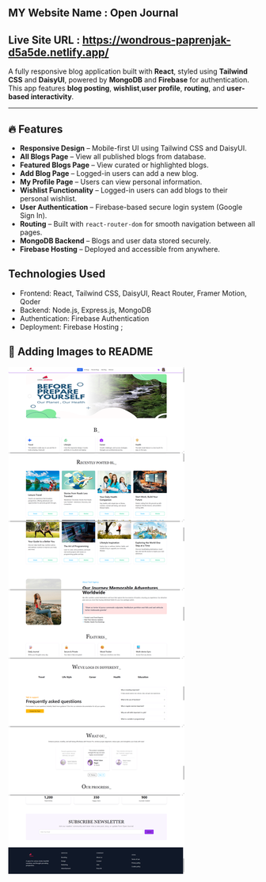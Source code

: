 ## MY Website Name : Open Journal
## Live Site URL : https://wondrous-paprenjak-d5a5de.netlify.app/

A fully responsive blog application built with **React**, styled using **Tailwind CSS** and **DaisyUI**, powered by **MongoDB** and **Firebase** for authentication. This app features **blog posting**, **wishlist**,**user profile**, **routing**, and **user-based interactivity**.

---

## 🔥 Features

- **Responsive Design** – Mobile-first UI using Tailwind CSS and DaisyUI.  
- **All Blogs Page** – View all published blogs from database.  
- **Featured Blogs Page** – View curated or highlighted blogs.  
- **Add Blog Page** – Logged-in users can add a new blog.  
- **My Profile Page** – Users can view personal information.
- **Wishlist Functionality** – Logged-in users can add blogs to their personal wishlist.  
- **User Authentication** – Firebase-based secure login system (Google Sign In).  
- **Routing** – Built with `react-router-dom` for smooth navigation between all pages.  
- **MongoDB Backend** – Blogs and user data stored securely.  
- **Firebase Hosting** – Deployed and accessible from anywhere.

## Technologies Used

- Frontend: React, Tailwind CSS, DaisyUI, React Router, Framer Motion, Qoder  
- Backend: Node.js, Express.js, MongoDB  
- Authentication: Firebase Authentication  
- Deployment: Firebase Hosting  ;


## 📸 Adding Images to README

![Homepage Screenshot](./assets/homepage.png)
